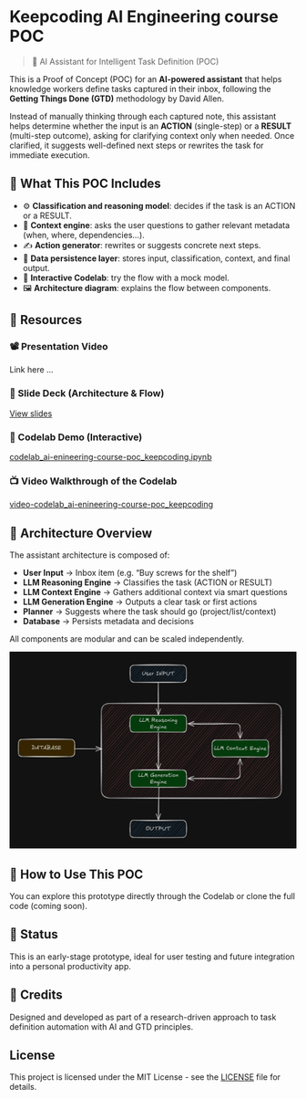 # Keepcoding AI Engineering course POC

> 🧠 AI Assistant for Intelligent Task Definition (POC)

This is a Proof of Concept (POC) for an **AI-powered assistant** that helps knowledge workers define tasks captured in their inbox, following the **Getting Things Done (GTD)** methodology by David Allen.

Instead of manually thinking through each captured note, this assistant helps determine whether the input is an **ACTION** (single-step) or a **RESULT** (multi-step outcome), asking for clarifying context only when needed. Once clarified, it suggests well-defined next steps or rewrites the task for immediate execution.

## 📌 What This POC Includes

- ⚙️ **Classification and reasoning model**: decides if the task is an ACTION or a RESULT.
- 🧠 **Context engine**: asks the user questions to gather relevant metadata (when, where, dependencies...).
- ✍️ **Action generator**: rewrites or suggests concrete next steps.
- 💾 **Data persistence layer**: stores input, classification, context, and final output.
- 🧪 **Interactive Codelab**: try the flow with a mock model.
- 🖼️ **Architecture diagram**: explains the flow between components.

## 🔗 Resources

### 📽️ Presentation Video  

Link here ...

### 🧾 Slide Deck (Architecture & Flow)  

[View slides](https://view.genially.com/688347d156c297da43cffd05)

### 🧪 Codelab Demo (Interactive)  

[codelab_ai-enineering-course-poc_keepcoding.ipynb](./codelab_ai-enineering-course-poc_keepcoding.ipynb)

### 📺 Video Walkthrough of the Codelab

[video-codelab_ai-enineering-course-poc_keepcoding](https://drive.google.com/file/d/1Tz2MA1xn1IBHIG3ID4BXVn5TIGBqULxN/view)

## 🧭 Architecture Overview

The assistant architecture is composed of:

- **User Input** → Inbox item (e.g. “Buy screws for the shelf”)
- **LLM Reasoning Engine** → Classifies the task (ACTION or RESULT)
- **LLM Context Engine** → Gathers additional context via smart questions
- **LLM Generation Engine** → Outputs a clear task or first actions
- **Planner** → Suggests where the task should go (project/list/context)
- **Database** → Persists metadata and decisions

All components are modular and can be scaled independently.

![graph_poc-architecture](./graph_poc-architecture.png)

## 🚀 How to Use This POC

You can explore this prototype directly through the Codelab or clone the full code (coming soon).

## 🧩 Status

This is an early-stage prototype, ideal for user testing and future integration into a personal productivity app.

## 🙌 Credits

Designed and developed as part of a research-driven approach to task definition automation with AI and GTD principles.

## License

This project is licensed under the MIT License - see the [LICENSE](./LICENSE) file for details.
